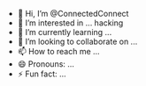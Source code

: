 - 👋 Hi, I’m @ConnectedConnect
- 👀 I’m interested in ... hacking
- 🌱 I’m currently learning ...
- 💞️ I’m looking to collaborate on ...
- 📫 How to reach me ...
- 😄 Pronouns: ...
- ⚡ Fun fact: ...

<!---
ConnectedConnect/ConnectedConnect is a ✨ special ✨ repository because its `README.md` (this file) appears on your GitHub profile.
You can click the Preview link to take a look at your changes.
--->
